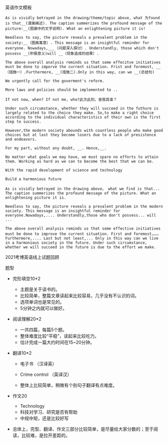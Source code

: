 英语作文模板

```
As is vividly betrayed in the drawing/theme/topic above, what 为found is that__(漫画阐述). The caption summerizes the profound message of the picture:__(图画中的文字说明). What an enlightening picture it is!

Needless to say, the picture reveals a prevalent problem in the society:__（图画寓意）. This message is an insightful reminder for everyone. Nowadays,___（问题深入探讨）. Understandly, those which don't possess __(积极意义)will __（现象造成的结果）.

The above overall analysis reminds us that some effecitve initiatives must be done to imporve the current situation. Frist and foremost, __（措施一）.Furthermore, __(措施二).Only in this way, can we __(总结句)
```



```
We urgently call for the goverment's reform.

More laws and policies should be implemented to ..

If not now, when? If not me, who?此次此刻，舍我其谁？ 

Under such circumstance, whether they will succeed in the futhure is largely related to the choice they make. So,to make a right choice according to the individual characteristics of their own is the first step to success.

However,the modern society abounds with countless people who make good choices but at last they become losers due to a lack of presistence and endeavors.

For my part, without any doubt, __. Hence,__.

No matter what goals we may have, we must spare no efforts to attain them. Working as hard as we can to become the best that we can be.

With the rapid development of science and technology

Build a harmonious future
```



```
As is vividly betrayed in the drawing above， what we find is that... The caption summerizes the profound message of the picture. What an enlightening picture it is.

Needless to say, the picture reveals a prevalent problem in the modern society. This message is an insightful reminder for everyone.Nowadays,.... Understandly,those who don't possess... will ... 

The above overall analysis reminds us that some effective initiatives must be done to improve the current situation. First and foremost，。。。 Furthermore,.... Last but not least,... Only in this way can we live in a harmonious society in the future. Under such circumstance, whether we will succeed in the future is due to the effort we make.
```



2021考博英语线上试题回顾

题型

- 完形填空10*2
  - 主题是关于读书的。
  - 比较简单，整篇文章读起来比较容易，几乎没有不认识的词。
  - 选项单词也是常见的。
  - 5分钟之内就可以做好。

- 阅读理解20*2
  - 一共四篇，每篇5个题。
  - 整体难度比较“平稳”，读起来比较吃力。
  - 估计完成一篇大约时间在15~20分钟。

- 翻译10*2

  - 电子书 （汉译英）

  - Crime control （英译汉）
  - 整体上比较简单，稍微有个别句子翻译有点难度。

- 作文20

  - Technology
  - 科技对学习、研究是否有帮助
  - 中规中矩，还是比较好写

- 总体上，完型、翻译、作文三部分比较简单，是尽量给大家分数的；至于阅读，比较难，是拉开差距的。




